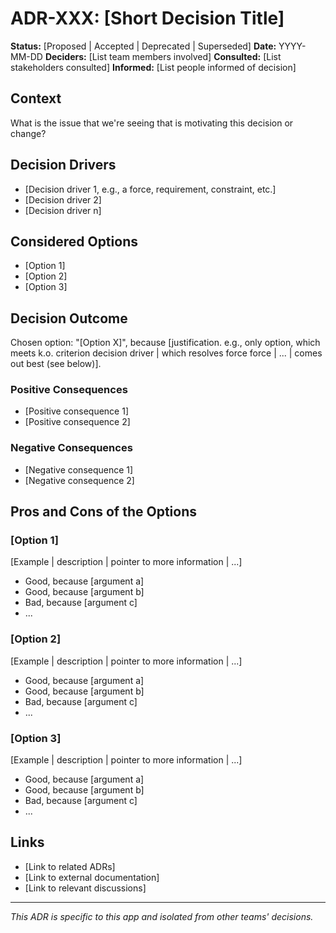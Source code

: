 # ADR-XXX: [Short Decision Title]

**Status:** [Proposed | Accepted | Deprecated | Superseded]
**Date:** YYYY-MM-DD
**Deciders:** [List team members involved]
**Consulted:** [List stakeholders consulted]
**Informed:** [List people informed of decision]

## Context

What is the issue that we're seeing that is motivating this decision or change?

## Decision Drivers

* [Decision driver 1, e.g., a force, requirement, constraint, etc.]
* [Decision driver 2]
* [Decision driver n]

## Considered Options

* [Option 1]
* [Option 2]
* [Option 3]

## Decision Outcome

Chosen option: "[Option X]", because [justification. e.g., only option, which meets k.o. criterion decision driver | which resolves force force | ... | comes out best (see below)].

### Positive Consequences

* [Positive consequence 1]
* [Positive consequence 2]

### Negative Consequences

* [Negative consequence 1]
* [Negative consequence 2]

## Pros and Cons of the Options

### [Option 1]

[Example | description | pointer to more information | ...]

* Good, because [argument a]
* Good, because [argument b]
* Bad, because [argument c]
* ...

### [Option 2]

[Example | description | pointer to more information | ...]

* Good, because [argument a]
* Good, because [argument b]
* Bad, because [argument c]
* ...

### [Option 3]

[Example | description | pointer to more information | ...]

* Good, because [argument a]
* Good, because [argument b]
* Bad, because [argument c]
* ...

## Links

* [Link to related ADRs]
* [Link to external documentation]
* [Link to relevant discussions]

---

*This ADR is specific to this app and isolated from other teams' decisions.*
